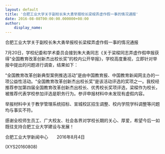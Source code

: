 ```yaml
---
layout: default
title: '合肥工业大学关于副校长朱大勇举报校长梁樑弄虚作假一事的情况通报'
date: 2016-08-08T00:00:00.000000+08:00
author:
    display_name: 
---
```


合肥工业大学关于副校长朱大勇举报校长梁樑弄虚作假一事的情况通报

7月20日，学校纪委和学术委员会接到朱大勇同志《关于梁樑同志弄虚作假申报获得“全国教育改革创新杰出校长奖”的校内公开举报》，学校高度重视，立即针对举报中提出的问题进行调查，结果如下：

“全国教育改革创新典型案例推选活动”是由中国教育报、中国教育新闻网主办的一项公益性活动。“全国教育改革创新杰出校长奖”是该活动评选的奖项之一。我校经推荐参加第四届全国教育改革创新杰出校长、优秀校长奖项评选，梁樑作为校长，被推荐代表学校参加评选是职务行为。参评申报材料中未发现有虚假内容。

举报材料中关于教学管理系统招标、宣城校区招生调整、校内学院学科调整等问题均与事实不符。

感谢全校师生员工、广大校友、社会各界对学校长期的关心、厚爱，希望今后一如既往支持合肥工业大学建设与发展！

合肥工业大学新闻中心　　2016年8月4日

(XYS20160808)

